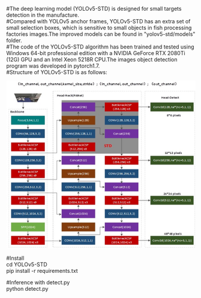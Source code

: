 #The deep learning model (YOLOv5-STD) is designed for small targets detection in the manufacture.  
#Compared with YOLOv5 anchor frames, YOLOv5-STD has an extra set of small selection boxes, which is sensitive to small objects in fish processing factories images.The improved models can be found in "yolov5-std/models" folder.  
#The code of the YOLOv5-STD algorithm has been trained and tested using Windows 64-bit professional edition with a NVIDIA GeForce RTX 2080Ti (12G) GPU and an Intel Xeon 5218R CPU.The images object detection program was developed in pytorch1.7.  
#Structure of YOLOv5-STD is as follows:  
   
![Fig. 1](https://github.com/houmx666666/YOLOv5-STD/blob/main/Structure%20of%20YOLOv5-STD.jpg)

#Install  
cd YOLOv5-STD  
pip install -r requirements.txt

#Inference with detect.py  
python detect.py
